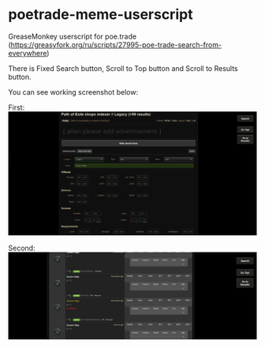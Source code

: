 # poetrade-meme-userscript
GreaseMonkey userscript for poe.trade (https://greasyfork.org/ru/scripts/27995-poe-trade-search-from-everywhere)

There is Fixed Search button, Scroll to Top button and Scroll to Results button.

You can see working screenshot below:

First:
![Alt text](readme/1.png?raw=true "On the top of page")

Second:
![Alt text](readme/2.png?raw=true "On the middle of page")
